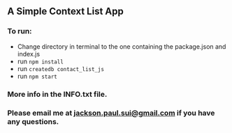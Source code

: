 ## A Simple Context List App

### To run:
* Change directory in terminal to the one containing the package.json and index.js
* run `npm install`
* run `createdb contact_list_js`
* run `npm start`

### More info in the INFO.txt file.

### Please email me at jackson.paul.sui@gmail.com if you have any questions.